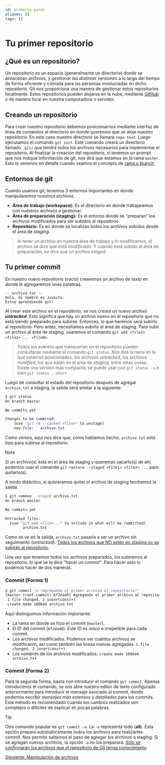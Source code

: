 ```yaml
---
id: primeros-pasos
aliases: []
tags: []
---
```

# Tu primer repositorio

## ¿Qué es un repositorio?
Un repositorio es un espacio (generalmente un directorio) donde se almacenan archivos, y *gestionar las distintas versiones* a lo largo del tiempo de forma eficiente y cómoda para las personas involucradas en dicho repositorio. 
Git nos proporciona una manera de gestionar estos repositorios localmente. Estos repositorios pueden alojarse en la nube, mediante <u>GitHub</u> o de manera local en nuestra computadora o servidor.

## Creando un repositorio
Para crear nuestro repositorio debemos posicionarnos mediante interfaz de línea de comandos al directorio en donde queremos que se aloje nuestro repositorio. En este caso nuestro directorio se llamará `repo-test`.
Luego ejecutamos el comando `git init`. Este comando creará un directorio llamado `.git/` que tendrá todos los archivos necesarios para implementar el repositorio.
Al finalizar la creación del repositorio, si tenemos un prompt que nos indique información de git, nos dirá que estamos en la rama `master`. Esto lo veremos en detalle cuando veamos el concepto de <u>rama o branch</u>.

## Entornos de git
Cuando usamos git, tenemos 3 entornos importantes en donde manipularemos nuestros archivos.

- **Área de trabajo (workspace):** Es el directorio en donde trabajaremos con nuestros archivos a gestionar.
- **Área de preparación (staging):** Es el entorno donde se "preparan" los archivos modificados para ser subidos al repositorio.
- **Repositorio:** Es en donde se localizan todos los archivos subidos desde el área de *staging*.

>   Al tener un archivo en nuestra área de trabajo y lo modificamos, el archivo se dice que está *modificado*.
>   Y cuando está subido al área de preparación, se dice que un archivo *staged*.

## Tu primer commit
En nuestro nuevo repositorio (vacío) crearemos un archivo de texto en donde le agregaremos unas palabras.
```text
-- archivo.txt --
Hola, mi nombre es Jaimito.
Estoy aprendiendo git!
```
Al crear este archivo en el repositorio, se nos creará un nuevo archivo ***untracked***. Esto significa que hay un archivo nuevo en el repositorio que no está siendo preparado para subirse. Entonces, lo que haremos será subirlo al repositorio. Pero antes, necesitamos subirlo al área de staging.
Para subir un archivo al área de staging, usaremos el comando `git add <file1> <file2> ... <fileN>`.

>   Todos los eventos que transcurran en el repositorio pueden consultarse mediante el comando `git status`.
>   Nos dirá la rama en la que estamos posicionados, los archivos *untracked*, los archivos *modified*, los que están en el area de *staging*, entre otras cosas.
>   Existe una versión más compacta, se puede usar con `git status -s` o bien `git status --short`

Luego de consultar el estado del repositorio después de agregar `archivo.txt` a staging, la salida será similar a la siguiente:
```bash
$ git status
On branch master

No commits yet

Changes to be commited:
    (use "git rm --cached <file>" to unstage)
    new file:   archivo.txt
```

Como vemos, aquí nos dice que, como habíamos hecho, `archivo.txt` está listo para subirse al repositorio.

> [!note] 
> Si un archivo(s) está en el área de staging y queremos sacarlo(s) de ahí, podemos usar el comando `git restore --staged <file1> <file2> ...` para quitarlo(s).

A modo didáctico, si quisieramos quitar el archivo de staging tendremos la salida:
```bash
$ git remove --staged archivo.txt
On branch master

No commits yet

Untracked files:
  (use "git add <file>..." to include in what will be committed)
        archivo.txt
```

Como se ve en la salida, `archivo.txt` pasaría a ser un archivo sin seguimiento (*untracked*). <u>Todos los archivos que NO estén en staging no se subirán al repositorio</u>.

Una vez que tenemos todos los archivos preparados, los subiremos al repositorio, lo que se le dice "hacer un *commit*". Para hacer esto lo podemos hacer de dos maneras.

### Commit (Forma 1)

```bash
$ git commit -m "Agregando el primer archivo al repositorio!"
[master (root-commit) 6f2da48] Agregando el primer archivo al repositorio!
 1 file changed, 2 insertions(+)
 create mode 100644 archivo.txt
```

Aquí distinguimos información importante:
- La rama en donde se hizo el commit (`master`).
- El ID del commit (`6f2da48`). Este ID es único e irrepetible para cada commit.
- Los archivos modificados. Podemos ver cuántos archivos se modificaron, así como también las líneas nuevas agregadas. `1 file changed, 2 insertions(+)`
- Los nombres de los archivos modificados. `create mode 100644 archivo.txt`

### Commit (Forma 2)
Para la segunda forma, basta con introducir el comando `git commit`.
Apenas introducimos el comando, se nos abre nuestro editor de texto configurado anteriormente para introducir el mensaje asociado al commit, donde podemos escribir *mensajes más extensos y detallados* para los commits. Este método es recomendado cuando los cambios realizados son complejos o difíciles de explicar en pocas palabras.

> [!tip]
> Otro comando popular es `git commit -a`. La `-a` representa todo (**all**). Esta opción prepara automáticamente todos los archivos para realizarles commit. Nos permite saltarnos el paso de agregar los archivos a staging.
> Si se agregan nuevos archivos, la opción `-a` no los preparará.
> <u>Solo se confirmarán los archivos que el repositorio de Git tenga conocimiento</u>.

[Siguiente: Manipulación de archivos](03-manipulacion-de-archivos.md)
